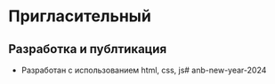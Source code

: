 # Пригласительный
## Разработка и публтикация

- Разработан с использованием html, css, js# anb-new-year-2024
